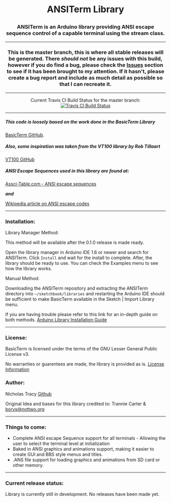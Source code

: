 # <p align="center">ANSITerm Library</p>

### <p align="center"> ANSITerm is an Arduino library providing ANSI escape sequence control of a capable terminal using the stream class.</p>

---

### <p align="center">This is the master branch, this is where all stable releases will be generated. There <i>should not</i> be any issues with this build, however if you do find a bug, please check the [Issues](ANSITerm/issues) section to see if it has been brought to my attention. If it hasn't, please create a bug report and include as much detail as possible so that I can recreate it.</p>

---

<p align="center">Current Travis CI Build Status for the master branch:<a href="https://travis-ci.org/NicholasTracy/ANSITerm"><br>
<img src="https://travis-ci.org/NicholasTracy/ANSITerm.svg?branch=master" alt="Travis CI Build Status">
</a></p>

---

##### This code is loosely based on the work done in the *BasicTerm* Library
[BasicTerm GitHub](http://github.com/nottwo/BasicTerm).


##### Also, some inspiration was taken from the *VT100 library* by Rob Tillaart
[VT100 GitHub](https://github.com/RobTillaart/Arduino/tree/master/libraries/VT100)


##### ANSI Escape Sequences used in this library are found at:

[Assci-Table.com - ANSI escape sequences](http://ascii-table.com/ansi-escape-sequences.php)

**_and_**

[Wikipedia article on ANSI escape codes](https://en.wikipedia.org/wiki/ANSI_escape_code#Escape_sequences)

---

### Installation:


Library Manager Method:

This method will be available after the 0.1.0 release is made ready.

Open the library manager in Arduino IDE 1.6 or newer and search for ANSITerm. Click `Install` and wait for the install to complete. After, the library should be ready to use. You can check the Examples menu to see how the library works.


Manual Method:

Downloading the ANSITerm repository and extracting the ANSITerm directory into
`~/sketchbook/libraries` and restarting the Arduino IDE should be
sufficient to make BasicTerm available in the Sketch | Import Library
menu.

If you are having trouble please refer to this link for an in-depth guide on both methods.
[Arduino Library Installation Guide](https://www.arduino.cc/en/Guide/Libraries#toc3)

---

### License:


BasicTerm is licensed under the terms of the GNU Lesser
General Public License v3.

No warranties or guarentees are made, the library is provided as is.
[License Information]( ANSITerm/LICENSE )


### Author:


Nicholas Tracy [Github](https://github.com/NicholasTracy)


Original Idea and bases for this library credited to:
Trannie Carter & <borys@nottwo.org>

---

### Things to come:


+ Complete ANSI escape Sequence support for all terminals - Allowing the user to select the terminal level at initialization
+ Baked in ANSI graphics and animations support, making it easier to create GUI and BBS style menus and titles.
+ .ANS file support for loading graphics and animations from SD card or other memory.

---

### Current release status:

Library is currently still in development. No releases have been made yet. 

